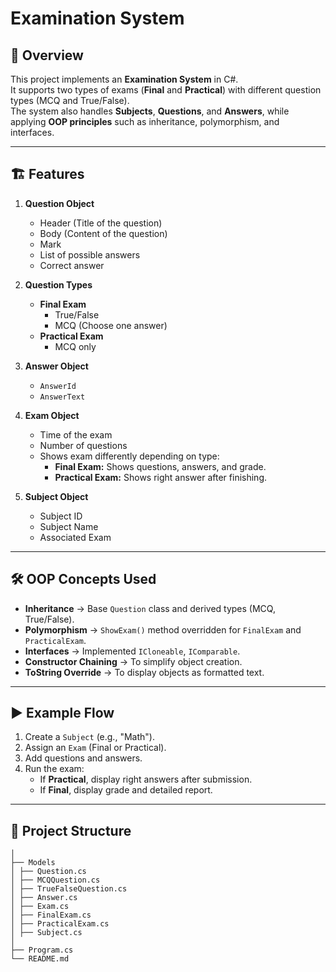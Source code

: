  # Examination System

## 📌 Overview
This project implements an **Examination System** in C#.  
It supports two types of exams (**Final** and **Practical**) with different question types (MCQ and True/False).  
The system also handles **Subjects**, **Questions**, and **Answers**, while applying **OOP principles** such as inheritance, polymorphism, and interfaces.

---

## 🏗️ Features
1. **Question Object**
   - Header (Title of the question)
   - Body (Content of the question)
   - Mark
   - List of possible answers
   - Correct answer

2. **Question Types**
   - **Final Exam**
     - True/False
     - MCQ (Choose one answer)
   - **Practical Exam**
     - MCQ only

3. **Answer Object**
   - `AnswerId`
   - `AnswerText`

4. **Exam Object**
   - Time of the exam
   - Number of questions
   - Shows exam differently depending on type:
     - **Final Exam:** Shows questions, answers, and grade.
     - **Practical Exam:** Shows right answer after finishing.

5. **Subject Object**
   - Subject ID
   - Subject Name
   - Associated Exam

---

## 🛠️ OOP Concepts Used
- **Inheritance** → Base `Question` class and derived types (MCQ, True/False).
- **Polymorphism** → `ShowExam()` method overridden for `FinalExam` and `PracticalExam`.
- **Interfaces** → Implemented `ICloneable`, `IComparable`.
- **Constructor Chaining** → To simplify object creation.
- **ToString Override** → To display objects as formatted text.

---

## ▶️ Example Flow
1. Create a `Subject` (e.g., "Math").
2. Assign an `Exam` (Final or Practical).
3. Add questions and answers.
4. Run the exam:
   - If **Practical**, display right answers after submission.
   - If **Final**, display grade and detailed report.

---

## 📂 Project Structure
```/ExaminationSystem
│
├── Models
│ ├── Question.cs
│ ├── MCQQuestion.cs
│ ├── TrueFalseQuestion.cs
│ ├── Answer.cs
│ ├── Exam.cs
│ ├── FinalExam.cs
│ ├── PracticalExam.cs
│ ├── Subject.cs
│
├── Program.cs
└── README.md
